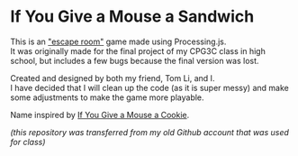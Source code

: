 # If You Give a Mouse a Sandwich
This is an ["escape room"](https://en.wikipedia.org/wiki/Escape_room) game made using Processing.js.  
It was originally made for the final project of my CPG3C class in high school, but includes a few bugs because the final version was lost.

Created and designed by both my friend, Tom Li, and I.  
I have decided that I will clean up the code (as it is super messy) and make some adjustments to make the game more playable.  

Name inspired by [If You Give a Mouse a Cookie](https://en.wikipedia.org/wiki/If_You_Give_a_Mouse_a_Cookie).

*(this repository was transferred from my old Github account that was used for class)*
